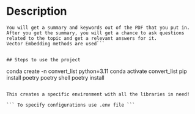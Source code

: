 # Description

```User interactive PDF reader. 
You will get a summary and keywords out of the PDF that you put in.
After you get the summary, you will get a chance to ask questions related to the topic and get a relevant answers for it.
Vector Embedding methods are used```


## Steps to use the project
```
 conda create -n convert_list python=3.11
 conda activate convert_list
 pip install poetry
 poetry shell
 poetry install     
```
 
This creates a specific environment with all the libraries in need!

``` To specify configurations use .env file ```